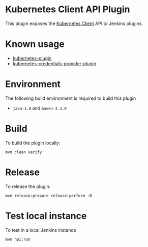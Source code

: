 # Kubernetes Client API Plugin

This plugin exposes the [Kubernetes Client](https://github.com/fabric8io/kubernetes-client) API to Jenkins plugins.

# Known usage

* [kubernetes-plugin](https://github.com/jenkinsci/kubernetes-plugin)
* [kubernetes-credentials-provider-plugin](https://github.com/jenkinsci/kubernetes-credentials-provider-plugin)

# Environment

The following build environment is required to build this plugin

* `java-1.8` and `maven-3.3.9`

# Build

To build the plugin locally:

    mvn clean verify

# Release

To release the plugin:

    mvn release:prepare release:perform -B

# Test local instance

To test in a local Jenkins instance

    mvn hpi:run
